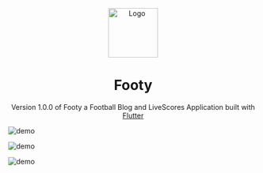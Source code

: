 <div align="center">
  <img alt="Logo" src="https://rawcdn.githack.com/OgunwoleOluwatobi/Footy/e1bbfc9e2b10ee7f2d9ed32a5e8d59d402df5c0a/assets/logo.pngg" width="100" />
</div>
<h1 align="center">
  Footy
</h1>
<p align="center">
  Version 1.0.0 of Footy a Football Blog and LiveScores Application built with <a href="https://flutter.dev/">Flutter</a>
</p>


![demo](https://rawcdn.githack.com/OgunwoleOluwatobi/Footy/33123a3e64642b1faf990f475a643efb475ae699/assets/pic1.png)

![demo](https://rawcdn.githack.com/OgunwoleOluwatobi/Footy/33123a3e64642b1faf990f475a643efb475ae699/assets/pic2.png)

![demo](https://rawcdn.githack.com/OgunwoleOluwatobi/Footy/33123a3e64642b1faf990f475a643efb475ae699/assets/pic3.png)
